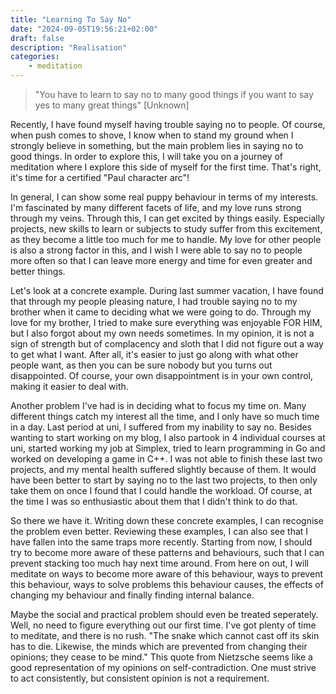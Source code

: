 ```yaml
---
title: "Learning To Say No"
date: "2024-09-05T19:56:21+02:00"
draft: false
description: "Realisation"
categories: 
    - meditation
---
```


> "You have to learn to say no to many good things if you want to say yes to many great things" [Unknown]

Recently, I have found myself having trouble saying no to people. Of course, when push comes to shove, I know when to stand my ground when I strongly believe in something, but the main problem lies in saying no to good things. In order to explore this, I will take you on a journey of meditation where I explore this side of myself for the first time. That's right, it's time for a certified "Paul character arc"!

In general, I can show some real puppy behaviour in terms of my interests. I'm fascinated by many different facets of life, and my love runs strong through my veins. Through this, I can get excited by things easily. Especially projects, new skills to learn or subjects to study suffer from this excitement, as they become a little too much for me to handle. My love for other people is also a strong factor in this, and I wish I were able to say no to people more often so that I can leave more energy and time for even greater and better things. 

Let's look at a concrete example. During last summer vacation, I have found that through my people pleasing nature, I had trouble saying no to my brother when it came to deciding what we were going to do. Through my love for my brother, I tried to make sure everything was enjoyable FOR HIM, but I also forgot about my own needs sometimes. In my opinion, it is not a sign of strength but of complacency and sloth that I did not figure out a way to get what I want. After all, it's easier to just go along with what other people want, as then you can be sure nobody but you turns out disappointed. Of course, your own disappointment is in your own control, making it easier to deal with. 

Another problem I've had is in deciding what to focus my time on. Many different things catch my interest all the time, and I only have so much time in a day. Last period at uni, I suffered from my inability to say no. Besides wanting to start working on my blog, I also partook in 4 individual courses at uni, started working my job at Simplex, tried to learn programming in Go and worked on developing a game in C++. I was not able to finish these last two projects, and my mental health suffered slightly because of them. It would have been better to start by saying no to the last two projects, to then only take them on once I found that I could handle the workload. Of course, at the time I was so enthusiastic about them that I didn't think to do that. 

So there we have it. Writing down these concrete examples, I can recognise the problem even better. Reviewing these examples, I can also see that I have fallen into the same traps more recently. Starting from now, I should try to become more aware of these patterns and behaviours, such that I can prevent stacking too much hay next time around. From here on out, I will meditate on ways to become more aware of this behaviour, ways to prevent this behaviour, ways to solve problems this behaviour causes, the effects of changing my behaviour and finally finding internal balance. 

Maybe the social and practical problem should even be treated seperately. Well, no need to figure everything out our first time. I've got plenty of time to meditate, and there is no rush. "The snake which cannot cast off its skin has to die. Likewise, the minds which are prevented from changing their opinions; they cease to be mind." This quote from Nietzsche seems like a good representation of my opinions on self-contradiction. One must strive to act consistently, but consistent opinion is not a requirement. 




